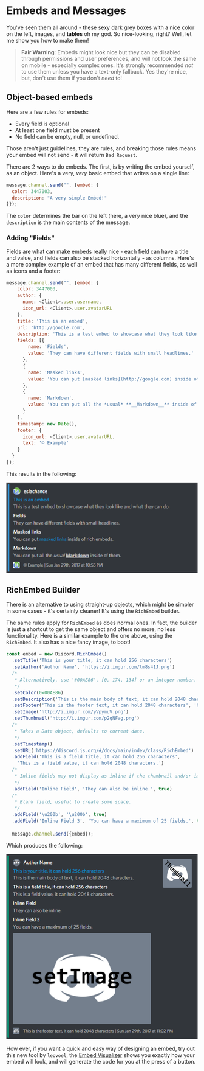 # Embeds and Messages

You've seen them all around - these sexy dark grey boxes with a nice color on the left, images, and **tables** oh my god. So nice-looking, right? Well, let me show you how to make them!

> **Fair Warning**: Embeds might look nice but they can be disabled through permissions and user preferences, and will not look the same on mobile - especially complex ones. It's strongly recommended _not_ to use them unless you have a text-only fallback. Yes they're nice, but, don't use them if you don't _need_ to!

## Object-based embeds

Here are a few rules for embeds:

* Every field is optional
* At least one field must be present
* No field can be empty, null, or undefined.

Those aren't just guidelines, they are rules, and breaking those rules means your embed will not send - it will return `Bad Request`.

There are 2 ways to do embeds. The first, is by writing the embed yourself, as an object. Here's a very, _very_ basic embed that writes on a single line:

```js
message.channel.send("", {embed: {
  color: 3447003,
  description: "A very simple Embed!"
}});
```

The `color` determines the bar on the left \(here, a very nice blue\), and the `description` is the main contents of the message.

### Adding "Fields"

Fields are what can make embeds really nice - each field can have a title and value, and fields can also be stacked horizontally - as columns. Here's a more complex example of an embed that has many different fields, as well as icons and a footer:

```js
message.channel.send("", {embed: {
    color: 3447003,
    author: {
      name: <Client>.user.username,
      icon_url: <Client>.user.avatarURL
    },
    title: 'This is an embed',
    url: 'http://google.com',
    description: 'This is a test embed to showcase what they look like and what they can do.',
    fields: [{
        name: 'Fields',
        value: 'They can have different fields with small headlines.'
      },
      {
        name: 'Masked links',
        value: 'You can put [masked links](http://google.com) inside of rich embeds.'
      },
      {
        name: 'Markdown',
        value: 'You can put all the *usual* **__Markdown__** inside of them.'
      }
    ],
    timestamp: new Date(),
    footer: {
      icon_url: <Client>.user.avatarURL,
      text: '© Example'
    }
  }
});
```

This results in the following:

![](/assets/embeds/embedexample1.png)

## RichEmbed Builder

There is an alternative to using straight-up objects, which might be simpler in some cases - it's certainly cleaner! It's using the `RichEmbed` builder.

The same rules apply for `RichEmbed` as does normal ones. In fact, the builder is just a shortcut to get the same object and offers no more, no less functionality. Here is a similar example to the one above, using the `RichEmbed`. It also has a nice fancy image, to boot!

```js
const embed = new Discord.RichEmbed()
  .setTitle('This is your title, it can hold 256 characters')
  .setAuthor('Author Name', 'https://i.imgur.com/lm8s41J.png')
  /*
   * Alternatively, use '#00AE86', [0, 174, 134] or an integer number.
   */
  .setColor(0x00AE86)
  .setDescription('This is the main body of text, it can hold 2048 characters.')
  .setFooter('This is the footer text, it can hold 2048 characters', 'http://i.imgur.com/w1vhFSR.png')
  .setImage('http://i.imgur.com/yVpymuV.png')
  .setThumbnail('http://i.imgur.com/p2qNFag.png')
  /*
   * Takes a Date object, defaults to current date.
   */
  .setTimestamp()
  .setURL('https://discord.js.org/#/docs/main/indev/class/RichEmbed')
  .addField('This is a field title, it can hold 256 characters',
    'This is a field value, it can hold 2048 characters.')
  /*
   * Inline fields may not display as inline if the thumbnail and/or image is too big.
   */
  .addField('Inline Field', 'They can also be inline.', true)
  /*
   * Blank field, useful to create some space.
   */
  .addField('\u200b', '\u200b', true)
  .addField('Inline Field 3', 'You can have a maximum of 25 fields.', true);

  message.channel.send({embed});
```

Which produces the following:

![](/assets/embeds/embedexample2.png)

How ever, if you want a quick and easy way of designing an embed, try out this new tool by `leovoel`, the [Embed Visualizer](https://leovoel.github.io/embed-visualizer/) shows you exactly how your embed will look, and will generate the code for you at the press of a button.
